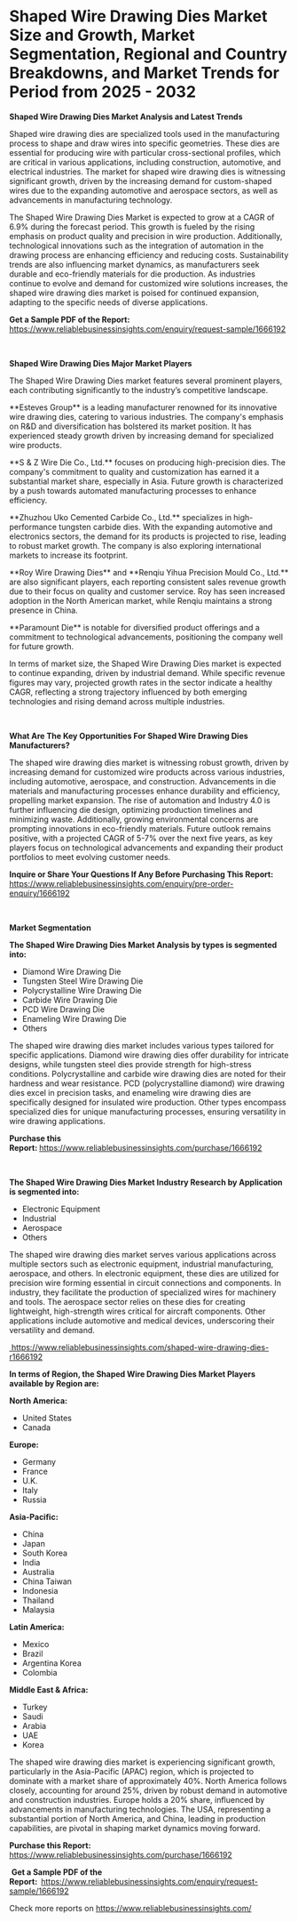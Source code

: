 <p><h1>Shaped Wire Drawing Dies Market Size and Growth, Market Segmentation, Regional and Country Breakdowns, and Market Trends for Period from 2025 -  2032</h1></p><p><strong>Shaped Wire Drawing Dies Market Analysis and Latest Trends</strong></p>
<p><p>Shaped wire drawing dies are specialized tools used in the manufacturing process to shape and draw wires into specific geometries. These dies are essential for producing wire with particular cross-sectional profiles, which are critical in various applications, including construction, automotive, and electrical industries. The market for shaped wire drawing dies is witnessing significant growth, driven by the increasing demand for custom-shaped wires due to the expanding automotive and aerospace sectors, as well as advancements in manufacturing technology.</p><p>The Shaped Wire Drawing Dies Market is expected to grow at a CAGR of 6.9% during the forecast period. This growth is fueled by the rising emphasis on product quality and precision in wire production. Additionally, technological innovations such as the integration of automation in the drawing process are enhancing efficiency and reducing costs. Sustainability trends are also influencing market dynamics, as manufacturers seek durable and eco-friendly materials for die production. As industries continue to evolve and demand for customized wire solutions increases, the shaped wire drawing dies market is poised for continued expansion, adapting to the specific needs of diverse applications.</p></p>
<p><strong>Get a Sample PDF of the Report:&nbsp;</strong> <a href="https://www.reliablebusinessinsights.com/enquiry/request-sample/1666192?utm_campaign=3352&utm_medium=2&utm_source=Github&utm_content=ia&utm_term=11042025&utm_id=shaped-wire-drawing-dies">https://www.reliablebusinessinsights.com/enquiry/request-sample/1666192</a></p>
<p>&nbsp;</p>
<p><strong>Shaped Wire Drawing Dies Major Market Players</strong></p>
<p><p>The Shaped Wire Drawing Dies market features several prominent players, each contributing significantly to the industry’s competitive landscape. </p><p>**Esteves Group** is a leading manufacturer renowned for its innovative wire drawing dies, catering to various industries. The company's emphasis on R&D and diversification has bolstered its market position. It has experienced steady growth driven by increasing demand for specialized wire products.</p><p>**S & Z Wire Die Co., Ltd.** focuses on producing high-precision dies. The company's commitment to quality and customization has earned it a substantial market share, especially in Asia. Future growth is characterized by a push towards automated manufacturing processes to enhance efficiency.</p><p>**Zhuzhou Uko Cemented Carbide Co., Ltd.** specializes in high-performance tungsten carbide dies. With the expanding automotive and electronics sectors, the demand for its products is projected to rise, leading to robust market growth. The company is also exploring international markets to increase its footprint.</p><p>**Roy Wire Drawing Dies** and **Renqiu Yihua Precision Mould Co., Ltd.** are also significant players, each reporting consistent sales revenue growth due to their focus on quality and customer service. Roy has seen increased adoption in the North American market, while Renqiu maintains a strong presence in China.</p><p>**Paramount Die** is notable for diversified product offerings and a commitment to technological advancements, positioning the company well for future growth.</p><p>In terms of market size, the Shaped Wire Drawing Dies market is expected to continue expanding, driven by industrial demand. While specific revenue figures may vary, projected growth rates in the sector indicate a healthy CAGR, reflecting a strong trajectory influenced by both emerging technologies and rising demand across multiple industries.</p></p>
<p>&nbsp;</p>
<p><strong>What Are The Key Opportunities For Shaped Wire Drawing Dies Manufacturers?</strong></p>
<p><p>The shaped wire drawing dies market is witnessing robust growth, driven by increasing demand for customized wire products across various industries, including automotive, aerospace, and construction. Advancements in die materials and manufacturing processes enhance durability and efficiency, propelling market expansion. The rise of automation and Industry 4.0 is further influencing die design, optimizing production timelines and minimizing waste. Additionally, growing environmental concerns are prompting innovations in eco-friendly materials. Future outlook remains positive, with a projected CAGR of 5-7% over the next five years, as key players focus on technological advancements and expanding their product portfolios to meet evolving customer needs.</p></p>
<p><strong>Inquire or Share Your Questions If Any Before Purchasing This Report:</strong> <a href="https://www.reliablebusinessinsights.com/enquiry/pre-order-enquiry/1666192?utm_campaign=3352&utm_medium=2&utm_source=Github&utm_content=ia&utm_term=11042025&utm_id=shaped-wire-drawing-dies">https://www.reliablebusinessinsights.com/enquiry/pre-order-enquiry/1666192</a></p>
<p>&nbsp;</p>
<p><strong>Market Segmentation</strong></p>
<p><strong>The Shaped Wire Drawing Dies Market Analysis by types is segmented into:</strong></p>
<p><ul><li>Diamond Wire Drawing Die</li><li>Tungsten Steel Wire Drawing Die</li><li>Polycrystalline Wire Drawing Die</li><li>Carbide Wire Drawing Die</li><li>PCD Wire Drawing Die</li><li>Enameling Wire Drawing Die</li><li>Others</li></ul></p>
<p><p>The shaped wire drawing dies market includes various types tailored for specific applications. Diamond wire drawing dies offer durability for intricate designs, while tungsten steel dies provide strength for high-stress conditions. Polycrystalline and carbide wire drawing dies are noted for their hardness and wear resistance. PCD (polycrystalline diamond) wire drawing dies excel in precision tasks, and enameling wire drawing dies are specifically designed for insulated wire production. Other types encompass specialized dies for unique manufacturing processes, ensuring versatility in wire drawing applications.</p></p>
<p><strong>Purchase this Report:&nbsp;</strong><a href="https://www.reliablebusinessinsights.com/purchase/1666192?utm_campaign=3352&utm_medium=2&utm_source=Github&utm_content=ia&utm_term=11042025&utm_id=shaped-wire-drawing-dies">https://www.reliablebusinessinsights.com/purchase/1666192</a></p>
<p>&nbsp;</p>
<p><strong>The Shaped Wire Drawing Dies Market Industry Research by Application is segmented into:</strong></p>
<p><ul><li>Electronic Equipment</li><li>Industrial</li><li>Aerospace</li><li>Others</li></ul></p>
<p><p>The shaped wire drawing dies market serves various applications across multiple sectors such as electronic equipment, industrial manufacturing, aerospace, and others. In electronic equipment, these dies are utilized for precision wire forming essential in circuit connections and components. In industry, they facilitate the production of specialized wires for machinery and tools. The aerospace sector relies on these dies for creating lightweight, high-strength wires critical for aircraft components. Other applications include automotive and medical devices, underscoring their versatility and demand.</p></p>
<p><a href="https://www.reliablebusinessinsights.com/shaped-wire-drawing-dies-r1666192?utm_campaign=3352&utm_medium=2&utm_source=Github&utm_content=ia&utm_term=11042025&utm_id=shaped-wire-drawing-dies">&nbsp;https://www.reliablebusinessinsights.com/shaped-wire-drawing-dies-r1666192</a></p>
<p><strong>In terms of Region, the Shaped Wire Drawing Dies Market Players available by Region are:</strong></p>
<p>
    <p> <strong> North America: </strong>
        <ul>
            <li>United States</li>
            <li>Canada</li>
        </ul>
        </p> 
    <p> <strong> Europe: </strong>
        <ul>
            <li>Germany</li>
            <li>France</li>
            <li>U.K.</li>
            <li>Italy</li>
            <li>Russia</li>
        </ul>
        </p> 
    <p> <strong> Asia-Pacific: </strong>
        <ul>
            <li>China</li>
            <li>Japan</li>
            <li>South Korea</li>
            <li>India</li>
            <li>Australia</li>
            <li>China Taiwan</li>
            <li>Indonesia</li>
            <li>Thailand</li>
            <li>Malaysia</li>
        </ul>
        </p> 
    <p> <strong> Latin America: </strong>
        <ul>
            <li>Mexico</li>
            <li>Brazil</li>
            <li>Argentina Korea</li>
            <li>Colombia</li>
        </ul>
        </p> 
    <p> <strong> Middle East & Africa: </strong>
        <ul>
            <li>Turkey</li>
            <li>Saudi</li>
            <li>Arabia</li>
            <li>UAE</li>
            <li>Korea</li>
        </ul>
    </p>
    </p>
<p><p>The shaped wire drawing dies market is experiencing significant growth, particularly in the Asia-Pacific (APAC) region, which is projected to dominate with a market share of approximately 40%. North America follows closely, accounting for around 25%, driven by robust demand in automotive and construction industries. Europe holds a 20% share, influenced by advancements in manufacturing technologies. The USA, representing a substantial portion of North America, and China, leading in production capabilities, are pivotal in shaping market dynamics moving forward.</p></p>
<p><strong>Purchase this Report: </strong><a href="https://www.reliablebusinessinsights.com/purchase/1666192?utm_campaign=3352&utm_medium=2&utm_source=Github&utm_content=ia&utm_term=11042025&utm_id=shaped-wire-drawing-dies">https://www.reliablebusinessinsights.com/purchase/1666192</a></p>
<p>&nbsp;<strong>Get a Sample PDF of the Report:&nbsp;&nbsp;</strong><a href="https://www.reliablebusinessinsights.com/enquiry/request-sample/1666192?utm_campaign=3352&utm_medium=2&utm_source=Github&utm_content=ia&utm_term=11042025&utm_id=shaped-wire-drawing-dies">https://www.reliablebusinessinsights.com/enquiry/request-sample/1666192</a></p>
<p><strong></strong></p>
<p>Check more reports on <a href="https://www.reliablebusinessinsights.com/?utm_campaign=3352&utm_medium=2&utm_source=Github&utm_content=ia&utm_term=11042025&utm_id=shaped-wire-drawing-dies">https://www.reliablebusinessinsights.com/</a></p>